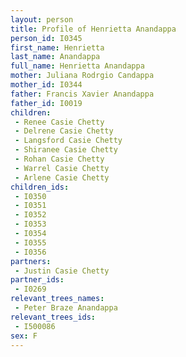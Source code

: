 ```yaml
---
layout: person
title: Profile of Henrietta Anandappa
person_id: I0345
first_name: Henrietta
last_name: Anandappa
full_name: Henrietta Anandappa
mother: Juliana Rodrgio Candappa
mother_id: I0344
father: Francis Xavier Anandappa
father_id: I0019
children:
 - Renee Casie Chetty
 - Delrene Casie Chetty
 - Langsford Casie Chetty
 - Shiranee Casie Chetty
 - Rohan Casie Chetty
 - Warrel Casie Chetty
 - Arlene Casie Chetty
children_ids:
 - I0350
 - I0351
 - I0352
 - I0353
 - I0354
 - I0355
 - I0356
partners:
 - Justin Casie Chetty
partner_ids:
 - I0269
relevant_trees_names:
 - Peter Braze Anandappa
relevant_trees_ids:
 - I500086
sex: F
---
```


